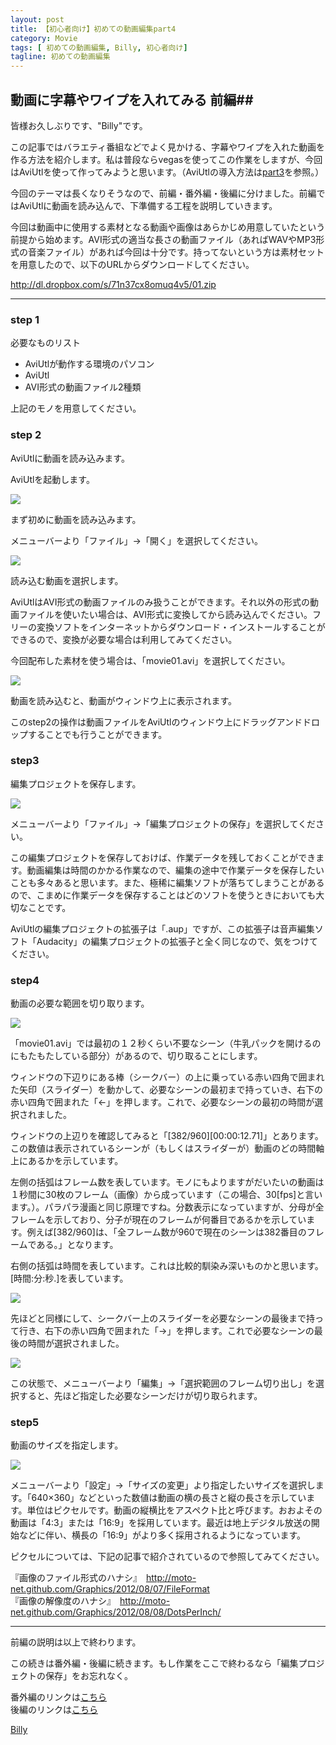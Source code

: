 ```yaml
---
layout: post
title: 【初心者向け】初めての動画編集part4
category: Movie
tags: [ 初めての動画編集, Billy, 初心者向け]
tagline: 初めての動画編集
---
```


## 動画に字幕やワイプを入れてみる 前編##

皆様お久しぶりです、"Billy"です。

この記事ではバラエティ番組などでよく見かける、字幕やワイプを入れた動画を作る方法を紹介します。私は普段ならvegasを使ってこの作業をしますが、今回はAviUtlを使って作ってみようと思います。（AviUtlの導入方法は[part3](http://moto-net.github.com/Movie/2012/10/27/lecmovie003/)を参照。）

今回のテーマは長くなりそうなので、前編・番外編・後編に分けました。前編ではAviUtlに動画を読み込んで、下準備する工程を説明していきます。

今回は動画中に使用する素材となる動画や画像はあらかじめ用意していたという前提から始めます。AVI形式の適当な長さの動画ファイル（あればWAVやMP3形式の音楽ファイル）があれば今回は十分です。持ってないという方は素材セットを用意したので、以下のURLからダウンロードしてください。

<http://dl.dropbox.com/s/71n37cx8omuq4v5/01.zip>

---

### step 1 ###

必要なものリスト

- AviUtlが動作する環境のパソコン
- AviUtl
- AVI形式の動画ファイル2種類


上記のモノを用意してください。


### step 2 ###

AviUtlに動画を読み込みます。

AviUtlを起動します。

![](http://dl.dropbox.com/s/lf965w9ecapxui2/01.PNG)

まず初めに動画を読み込みます。

メニューバーより「ファイル」→「開く」を選択してください。

![](http://dl.dropbox.com/s/ybnqn1d3qt4gu8s/02.PNG)

読み込む動画を選択します。

AviUtlはAVI形式の動画ファイルのみ扱うことができます。それ以外の形式の動画ファイルを使いたい場合は、AVI形式に変換してから読み込んでください。フリーの変換ソフトをインターネットからダウンロード・インストールすることができるので、変換が必要な場合は利用してみてください。

今回配布した素材を使う場合は、「movie01.avi」を選択してください。


![](http://dl.dropbox.com/s/tusacqc2p7glu95/03.PNG)

動画を読み込むと、動画がウィンドウ上に表示されます。

このstep2の操作は動画ファイルをAviUtlのウィンドウ上にドラッグアンドドロップすることでも行うことができます。


### step3 ###

編集プロジェクトを保存します。

![](http://dl.dropbox.com/s/bk7yudocy7nkpmp/04.PNG)

メニューバーより「ファイル」→「編集プロジェクトの保存」を選択してください。

この編集プロジェクトを保存しておけば、作業データを残しておくことができます。動画編集は時間のかかる作業なので、編集の途中で作業データを保存したいことも多々あると思います。また、極稀に編集ソフトが落ちてしまうことがあるので、こまめに作業データを保存することはどのソフトを使うときにおいても大切なことです。

AviUtlの編集プロジェクトの拡張子は「.aup」ですが、この拡張子は音声編集ソフト「Audacity」の編集プロジェクトの拡張子と全く同じなので、気をつけてください。


### step4 ###

動画の必要な範囲を切り取ります。

![](http://dl.dropbox.com/s/b6ixeju488pitu3/05.PNG)

「movie01.avi」では最初の１２秒くらい不要なシーン（牛乳パックを開けるのにもたもたしている部分）があるので、切り取ることにします。

ウィンドウの下辺りにある棒（シークバー）の上に乗っている赤い四角で囲まれた矢印（スライダー）を動かして、必要なシーンの最初まで持っていき、右下の赤い四角で囲まれた「←」を押します。これで、必要なシーンの最初の時間が選択されました。

ウィンドウの上辺りを確認してみると「[382/960][00:00:12.71]」とあります。この数値は表示されているシーンが（もしくはスライダーが）動画のどの時間軸上にあるかを示しています。

左側の括弧はフレーム数を表しています。モノにもよりますがだいたいの動画は１秒間に30枚のフレーム（画像）から成っています（この場合、30[fps]と言います。）。パラパラ漫画と同じ原理ですね。分数表示になっていますが、分母が全フレームを示しており、分子が現在のフレームが何番目であるかを示しています。例えば[382/960]は、「全フレーム数が960で現在のシーンは382番目のフレームである。」となります。

右側の括弧は時間を表しています。これは比較的馴染み深いものかと思います。[時間:分:秒.]を表しています。

![](http://dl.dropbox.com/s/03cdc1qmdw29guv/06.PNG)

先ほどと同様にして、シークバー上のスライダーを必要なシーンの最後まで持って行き、右下の赤い四角で囲まれた「→」を押します。これで必要なシーンの最後の時間が選択されました。

![](http://dl.dropbox.com/s/w1ka6xcrftfb2mx/07.PNG)

この状態で、メニューバーより「編集」→「選択範囲のフレーム切り出し」を選択すると、先ほど指定した必要なシーンだけが切り取られます。


### step5 ###

動画のサイズを指定します。

![](http://dl.dropbox.com/s/zb3xgucitmtb2nq/08.PNG)

メニューバーより「設定」→「サイズの変更」より指定したいサイズを選択します。「640×360」などといった数値は動画の横の長さと縦の長さを示しています。単位はピクセルです。動画の縦横比をアスペクト比と呼びます。おおよその動画は「4:3」または「16:9」を採用しています。最近は地上デジタル放送の開始などに伴い、横長の「16:9」がより多く採用されるようになっています。

ピクセルについては、下記の記事で紹介されているので参照してみてください。

『画像のファイル形式のハナシ』　<http://moto-net.github.com/Graphics/2012/08/07/FileFormat>  
『画像の解像度のハナシ』　<http://moto-net.github.com/Graphics/2012/08/08/DotsPerInch/>

---

前編の説明は以上で終わります。

この続きは番外編・後編に続きます。もし作業をここで終わるなら「編集プロジェクトの保存」をお忘れなく。


番外編のリンクは[こちら](http://moto-net.github.com/Movie/2013/01/14/lecmovie005/)  
後編のリンクは[こちら](http://moto-net.github.com/Movie/2013/01/14/lecmovie006/)


[Billy](http://coderwall.com/herrington-beta)
